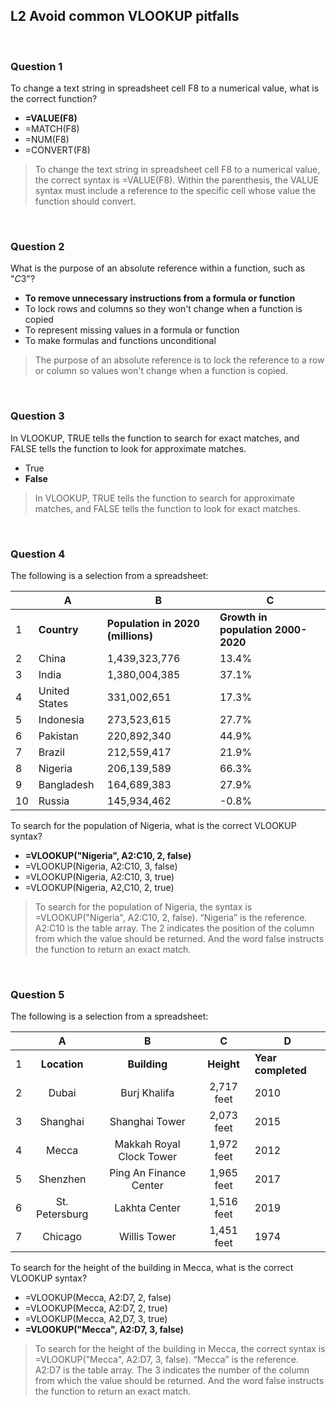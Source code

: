 ## L2 Avoid common VLOOKUP pitfalls

&nbsp;

### Question 1

To change a text string in spreadsheet cell F8 to a numerical value, what is the correct function? 

* **=VALUE(F8)**
* =MATCH(F8)
* =NUM(F8)
* =CONVERT(F8)

> To change the text string in spreadsheet cell F8 to a numerical value, the correct syntax is =VALUE(F8). Within the parenthesis, the VALUE syntax must include a reference to the specific cell whose value the function should convert.

&nbsp;

### Question 2

What is the purpose of an absolute reference within a function, such as "$C$3"?

* **To remove unnecessary instructions from a formula or function**
* To lock rows and columns so they won't change when a function is copied
* To represent missing values in a formula or function
* To make formulas and functions unconditional

> The purpose of an absolute reference is to lock the reference to a row or column so values won't change when a function is copied. 

&nbsp;

### Question 3

In VLOOKUP, TRUE tells the function to search for exact matches, and FALSE tells the function to look for approximate matches.

* True
* **False**

> In VLOOKUP, TRUE tells the function to search for approximate matches, and FALSE tells the function to look for exact matches.

&nbsp;

### Question 4

The following is a selection from a spreadsheet:

|    | A             | B                                 | C                                  |
|----|---------------|-----------------------------------|------------------------------------|
| 1  | **Country**   | **Population in 2020 (millions)** | **Growth in population 2000-2020** |
| 2  | China         | 1,439,323,776                     | 13.4%                              |
| 3  | India         | 1,380,004,385                     | 37.1%                              |
| 4  | United States | 331,002,651                       | 17.3%                              |
| 5  | Indonesia     | 273,523,615                       | 27.7%                              |
| 6  | Pakistan      | 220,892,340                       | 44.9%                              |
| 7  | Brazil        | 212,559,417                       | 21.9%                              |
| 8  | Nigeria       | 206,139,589                       | 66.3%                              |
| 9  | Bangladesh    | 164,689,383                       | 27.9%                              |
| 10 | Russia        | 145,934,462                       | -0.8%                              |

To search for the population of Nigeria, what is the correct VLOOKUP syntax?

* **=VLOOKUP("Nigeria", A2:C10, 2, false)**
* =VLOOKUP(Nigeria, A2:C10, 3, false)
* =VLOOKUP(Nigeria, A2:C10, 3, true)
* =VLOOKUP(Nigeria, A2,C10, 2, true)

> To search for the population of Nigeria, the syntax is =VLOOKUP("Nigeria", A2:C10, 2, false). “Nigeria” is the reference. A2:C10 is the table array. The 2 indicates the position of the column from which the value should be returned. And the word false instructs the function to return an exact match.

&nbsp;

### Question 5

The following is a selection from a spreadsheet:

|    |        A       |             B            |      C     | D                  |
|:--:|:--------------:|:------------------------:|:----------:|--------------------|
| 1  | **Location**   | **Building**             | **Height** | **Year completed** |
| 2  | Dubai          | Burj Khalifa             | 2,717 feet | 2010               |
| 3  | Shanghai       | Shanghai Tower           | 2,073 feet | 2015               |
| 4  | Mecca          | Makkah Royal Clock Tower | 1,972 feet | 2012               |
| 5  | Shenzhen       | Ping An Finance Center   | 1,965 feet | 2017               |
| 6  | St. Petersburg | Lakhta Center            | 1,516 feet | 2019               |
| 7  | Chicago        | Willis Tower             | 1,451 feet | 1974               |

To search for the height of the building in Mecca, what is the correct VLOOKUP syntax?

* =VLOOKUP(Mecca, A2:D7, 2, false)
* =VLOOKUP(Mecca, A2:D7, 2, true)
* =VLOOKUP(Mecca, A2,D7, 3, true)
* **=VLOOKUP("Mecca", A2:D7, 3, false)**

> To search for the height of the building in Mecca, the correct syntax is =VLOOKUP("Mecca", A2:D7, 3, false). “Mecca” is the reference. A2:D7 is the table array. The 3 indicates the number of the column from which the value should be returned. And the word false instructs the function to return an exact match.